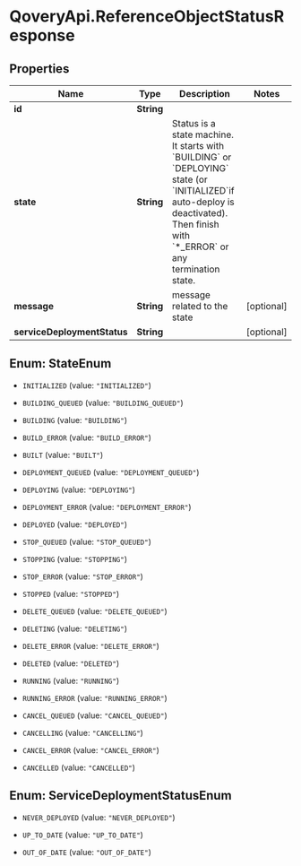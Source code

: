 # QoveryApi.ReferenceObjectStatusResponse

## Properties

Name | Type | Description | Notes
------------ | ------------- | ------------- | -------------
**id** | **String** |  | 
**state** | **String** | Status is a state machine. It starts with &#x60;BUILDING&#x60; or &#x60;DEPLOYING&#x60; state (or &#x60;INITIALIZED&#x60;if auto-deploy is deactivated). Then finish with &#x60;*_ERROR&#x60; or any termination state.  | 
**message** | **String** | message related to the state | [optional] 
**serviceDeploymentStatus** | **String** |  | [optional] 



## Enum: StateEnum


* `INITIALIZED` (value: `"INITIALIZED"`)

* `BUILDING_QUEUED` (value: `"BUILDING_QUEUED"`)

* `BUILDING` (value: `"BUILDING"`)

* `BUILD_ERROR` (value: `"BUILD_ERROR"`)

* `BUILT` (value: `"BUILT"`)

* `DEPLOYMENT_QUEUED` (value: `"DEPLOYMENT_QUEUED"`)

* `DEPLOYING` (value: `"DEPLOYING"`)

* `DEPLOYMENT_ERROR` (value: `"DEPLOYMENT_ERROR"`)

* `DEPLOYED` (value: `"DEPLOYED"`)

* `STOP_QUEUED` (value: `"STOP_QUEUED"`)

* `STOPPING` (value: `"STOPPING"`)

* `STOP_ERROR` (value: `"STOP_ERROR"`)

* `STOPPED` (value: `"STOPPED"`)

* `DELETE_QUEUED` (value: `"DELETE_QUEUED"`)

* `DELETING` (value: `"DELETING"`)

* `DELETE_ERROR` (value: `"DELETE_ERROR"`)

* `DELETED` (value: `"DELETED"`)

* `RUNNING` (value: `"RUNNING"`)

* `RUNNING_ERROR` (value: `"RUNNING_ERROR"`)

* `CANCEL_QUEUED` (value: `"CANCEL_QUEUED"`)

* `CANCELLING` (value: `"CANCELLING"`)

* `CANCEL_ERROR` (value: `"CANCEL_ERROR"`)

* `CANCELLED` (value: `"CANCELLED"`)





## Enum: ServiceDeploymentStatusEnum


* `NEVER_DEPLOYED` (value: `"NEVER_DEPLOYED"`)

* `UP_TO_DATE` (value: `"UP_TO_DATE"`)

* `OUT_OF_DATE` (value: `"OUT_OF_DATE"`)




